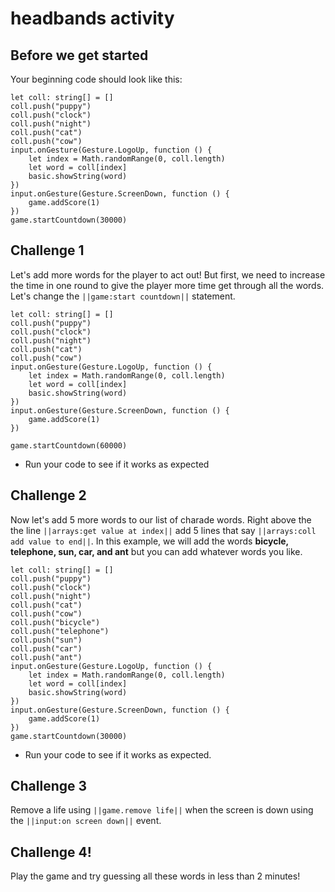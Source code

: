 # headbands activity

## Before we get started

Your beginning code should look like this:

```blocks 
let coll: string[] = []
coll.push("puppy")
coll.push("clock")
coll.push("night")
coll.push("cat")
coll.push("cow")
input.onGesture(Gesture.LogoUp, function () {
    let index = Math.randomRange(0, coll.length)
    let word = coll[index]
    basic.showString(word)
})
input.onGesture(Gesture.ScreenDown, function () {
    game.addScore(1)
})
game.startCountdown(30000)
```

## Challenge 1

Let's add more words for the player to act out! But first, we need to increase the time in one round to give the player more time get through all the words. Let's change the ``||game:start countdown||`` statement.

```blocks
let coll: string[] = []
coll.push("puppy")
coll.push("clock")
coll.push("night")
coll.push("cat")
coll.push("cow")
input.onGesture(Gesture.LogoUp, function () {
    let index = Math.randomRange(0, coll.length)
    let word = coll[index]
    basic.showString(word)
})
input.onGesture(Gesture.ScreenDown, function () {
    game.addScore(1)
})

game.startCountdown(60000) 
```

* Run your code to see if it works as expected

## Challenge 2

Now let's add 5 more words to our list of charade words. Right above the the line ``||arrays:get value at index||`` add 5 lines that say ``||arrays:coll add value to end||``. In this example, we will add the words **bicycle, telephone, sun, car, and ant** but you can add whatever words you like.

```blocks
let coll: string[] = []
coll.push("puppy")
coll.push("clock")
coll.push("night")
coll.push("cat")
coll.push("cow")
coll.push("bicycle") 
coll.push("telephone") 
coll.push("sun") 
coll.push("car") 
coll.push("ant") 
input.onGesture(Gesture.LogoUp, function () {
    let index = Math.randomRange(0, coll.length)
    let word = coll[index]
    basic.showString(word)
})
input.onGesture(Gesture.ScreenDown, function () {
    game.addScore(1)
})
game.startCountdown(30000)
```

* Run your code to see if it works as expected.

## Challenge 3

Remove a life using ``||game.remove life||`` when the screen is down using the ``||input:on screen down||`` event.

## Challenge 4!

Play the game and try guessing all these words in less than 2 minutes!

